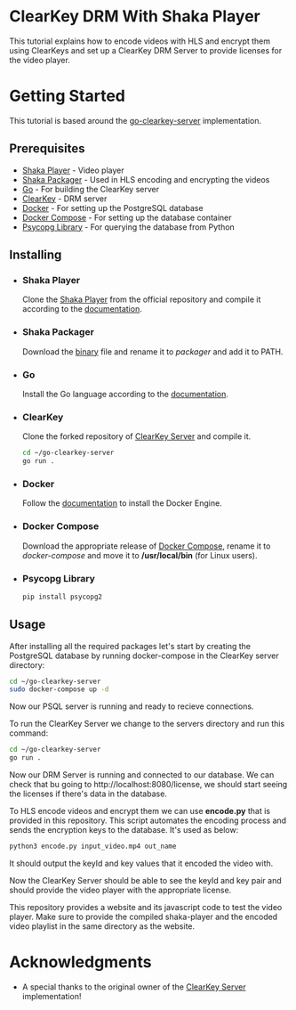 # ClearKey DRM With Shaka Player
This tutorial explains how to encode videos with HLS and encrypt them using ClearKeys and set up a ClearKey DRM Server to provide licenses for the video player.

# Getting Started

This tutorial is based around the [go-clearkey-server](https://github.com/diyeddin/go-clearkey-server) implementation.

## Prerequisites
- [Shaka Player](#shaka-player) - Video player
- [Shaka Packager](#shaka-packager) - Used in HLS encoding and encrypting the videos
- [Go](#go) - For building the ClearKey server
- [ClearKey](#clearkey) - DRM server
- [Docker](#docker) - For setting up the PostgreSQL database
- [Docker Compose](#docker-compose) - For setting up the database container
- [Psycopg Library](#psycopg-library) - For querying the database from Python

## Installing
- ### Shaka Player
    Clone the [Shaka Player]((https://github.com/shaka-project/shaka-player)) from the official repository and compile it according to the [documentation](https://shaka-player-demo.appspot.com/docs/api/tutorial-welcome.html).

- ### Shaka Packager
    Download the [binary](https://github.com/shaka-project/shaka-packager/releases) file and rename it to *packager* and add it to PATH.

- ### Go
    Install the Go language according to the [documentation](https://go.dev/doc/install).

- ### ClearKey
    Clone the forked repository of [ClearKey Server](https://github.com/diyeddin/go-clearkey-server) and compile it.
    ```bash
    cd ~/go-clearkey-server
    go run .
    ```

- ### Docker
    Follow the [documentation](https://docs.docker.com/engine/install/) to install the Docker Engine.

- ### Docker Compose
    Download the appropriate release of [Docker Compose](https://github.com/docker/compose/releases), rename it to *docker-compose* and move it to **/usr/local/bin** (for Linux users).

- ### Psycopg Library
    ```bash
    pip install psycopg2
    ```

## Usage
After installing all the required packages let's start by creating the PostgreSQL database by running docker-compose in the ClearKey server directory:
```bash
cd ~/go-clearkey-server
sudo docker-compose up -d
```
Now our PSQL server is running and ready to recieve connections.

To run the ClearKey Server we change to the servers directory and run this command:
```bash
cd ~/go-clearkey-server
go run .
```
Now our DRM Server is running and connected to our database.
We can check that bu going to http://localhost:8080/license, we should start seeing the licenses if there's data in the database.

To HLS encode videos and encrypt them we can use **encode.py** that is provided in this repository. This script automates the encoding process and sends the encryption keys to the database. It's used as below:
```bash
python3 encode.py input_video.mp4 out_name
```
It should output the keyId and key values that it encoded the video with.

Now the ClearKey Server should be able to see the keyId and key pair and should provide the video player with the appropriate license.

This repository provides a website and its javascript code to test the video player. Make sure to provide the compiled shaka-player and the encoded video playlist in the same directory as the website.

# Acknowledgments
- A special thanks to the original owner of the [ClearKey Server](https://github.com/AlexandreBrg/go-clearkey-server) implementation!
